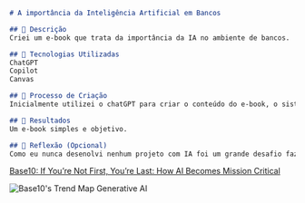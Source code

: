 ```markdown
# A importância da Inteligência Artificial em Bancos

## 📒 Descrição
Criei um e-book que trata da importância da IA no ambiente de bancos.

## 🤖 Tecnologias Utilizadas
ChatGPT
Copilot
Canvas

## 🧐 Processo de Criação
Inicialmente utilizei o chatGPT para criar o conteúdo do e-book, o sistema criou o título e os capítulos. O Copilot foi utilizado para a geração da imagem da capa e da introdução e por fim utilizei um modelo de e-book do Canvas para inserir os textos e imagens, foi necessário realizar a formatação e o alinhamento no Canvas.

## 🚀 Resultados
Um e-book simples e objetivo.

## 💭 Reflexão (Opcional)
Como eu nunca desenolvi nenhum projeto com IA foi um grande desafio fazer esse e-book.

```


[Base10: If You’re Not First, You’re Last: How AI Becomes Mission Critical](https://base10.vc/post/generative-ai-mission-critical/)

![Base10's Trend Map Generative AI](https://github.com/digitalinnovationone/lab-natty-or-not/assets/730492/f4df26e8-f8f7-4419-8252-c69d73ea930c)

